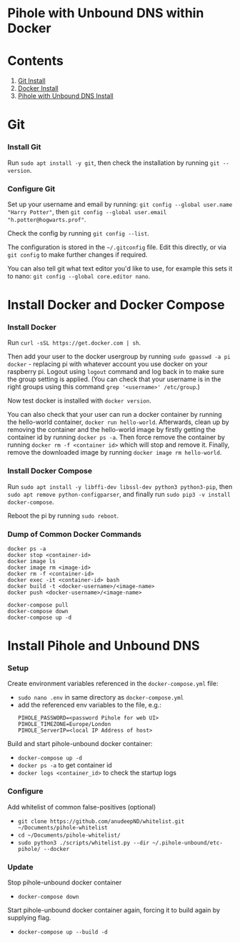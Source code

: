 # Pihole with Unbound DNS within Docker

# Contents
1. [ Git Install ](#git)
2. [ Docker Install ](#docker)
3. [ Pihole with Unbound DNS Install ](#pihole)

<a name="git"></a>
# Git

### Install Git
Run `sudo apt install -y git`, then check the installation by running `git --version`.

### Configure Git
Set up your username and email by running:
`git config --global user.name "Harry Potter"`, then `git config --global user.email "h.potter@hogwarts.prof"`.

Check the config by running `git config --list`.

The configuration is stored in the `~/.gitconfig` file. Edit this directly, or via `git config` to make further changes if required.

You can also tell git what text editor you'd like to use, for example this sets it to nano: `git config --global core.editor nano`.

<a name="docker"></a>
# Install Docker and Docker Compose

### Install Docker

Run `curl -sSL https://get.docker.com | sh`.

Then add your user to the docker usergroup by running `sudo gpasswd -a pi docker` - replacing pi with whatever account you use docker on your raspberry pi. Logout using `logout` command and log back in to make sure the group setting is applied. (You can check that your username is in the right groups using this command `grep '<username>' /etc/group`.)

Now test docker is installed with `docker version`.

You can also check that your user can run a docker container by running the hello-world container, `docker run hello-world`. Afterwards, clean up by removing the container and the hello-world image by firstly getting the container id by running `docker ps -a`. Then force remove the container by running `docker rm -f <container id>` which will stop and remove it. Finally, remove the downloaded image by running `docker image rm hello-world`.

### Install Docker Compose

Run `sudo apt install -y libffi-dev libssl-dev python3 python3-pip`, then `sudo apt remove python-configparser`, and finally run `sudo pip3 -v install docker-compose`.

Reboot the pi by running `sudo reboot`.

### Dump of Common Docker Commands

`docker ps -a`  
`docker stop <container-id>`  
`docker image ls`  
`docker image rm <image-id>`  
`docker rm -f <container-id>`  
`docker exec -it <container-id> bash`  
`docker build -t <docker-username>/<image-name>`  
`docker push <docker-username>/<image-name>`

`docker-compose pull`  
`docker-compose down`  
`docker-compose up -d`

<a name="pihole"></a>
# Install Pihole and Unbound DNS

### Setup
Create environment variables referenced in the `docker-compose.yml` file:

- `sudo nano .env` in same directory as `docker-compose.yml`
- add the referenced env variables to the file, e.g.:
  ```
  PIHOLE_PASSWORD=<password Pihole for web UI>
  PIHOLE_TIMEZONE=Europe/London
  PIHOLE_ServerIP=<local IP Address of host>
  ```

Build and start pihole-unbound docker container:

- `docker-compose up -d`
- `docker ps -a` to get container id
- `docker logs <container_id>` to check the startup logs

### Configure
Add whitelist of common false-positives (optional)

- `git clone https://github.com/anudeepND/whitelist.git ~/Documents/pihole-whitelist`
- `cd ~/Documents/pihole-whitelist/`
- `sudo python3 ./scripts/whitelist.py --dir ~/.pihole-unbound/etc-pihole/ --docker`

### Update
Stop pihole-unbound docker container

- `docker-compose down`

Start pihole-unbound docker container again, forcing it to build again by supplying flag.

- `docker-compose up --build -d`